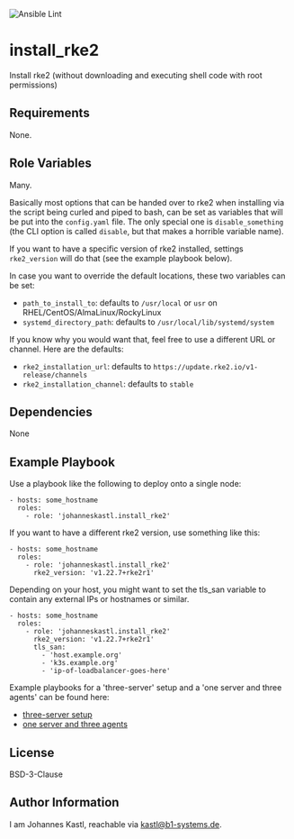 ![Ansible Lint](https://github.com/johanneskastl/ansible-role-install_rke2/workflows/Ansible%20Lint/badge.svg)

install_rke2
=========

Install rke2 (without downloading and executing shell code with root permissions)

Requirements
------------

None.

Role Variables
--------------

Many.

Basically most options that can be handed over to rke2 when installing via the script being curled and piped to bash, can be set as variables that will be put into the `config.yaml` file.
The only special one is `disable_something` (the CLI option is called `disable`, but that makes a horrible variable name).

If you want to have a specific version of rke2 installed, settings `rke2_version` will do that (see the example playbook below).

In case you want to override the default locations, these two variables can be set:
- `path_to_install_to`: defaults to `/usr/local` or `usr` on RHEL/CentOS/AlmaLinux/RockyLinux
- `systemd_directory_path`: defaults to `/usr/local/lib/systemd/system`

If you know why you would want that, feel free to use a different URL or channel. Here are the defaults:
- `rke2_installation_url`: defaults to `https://update.rke2.io/v1-release/channels`
- `rke2_installation_channel`: defaults to `stable`

Dependencies
------------

None

Example Playbook
----------------

Use a playbook like the following to deploy onto a single node:

```
- hosts: some_hostname
  roles:
    - role: 'johanneskastl.install_rke2'
```

If you want to have a different rke2 version, use something like this:
```
- hosts: some_hostname
  roles:
    - role: 'johanneskastl.install_rke2'
      rke2_version: 'v1.22.7+rke2r1'
```

Depending on your host, you might want to set the tls_san variable to contain any external IPs or hostnames or similar.
```
- hosts: some_hostname
  roles:
    - role: 'johanneskastl.install_rke2'
      rke2_version: 'v1.22.7+rke2r1'
      tls_san:
        - 'host.example.org'
        - 'k3s.example.org'
        - 'ip-of-loadbalancer-goes-here'
```

Example playbooks for a 'three-server' setup and a 'one server and three agents' can be found here:
- [three-server setup](https://github.com/johanneskastl/rke2_three_servers_with_vagrant_libvirt/blob/main/ansible/playbook-vagrant.yml)
- [one server and three agents](https://github.com/johanneskastl/rke2_one_server_three_agents_with_vagrant_libvirt/blob/main/ansible/playbook-vagrant.yml)

License
-------

BSD-3-Clause

Author Information
------------------

I am Johannes Kastl, reachable via kastl@b1-systems.de.
